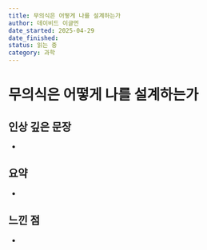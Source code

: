 ```yaml
---
title: 무의식은 어떻게 나를 설계하는가
author: 데이비드 이글먼
date_started: 2025-04-29
date_finished: 
status: 읽는 중
category: 과학
---
```


# 무의식은 어떻게 나를 설계하는가

## 인상 깊은 문장

- 

## 요약

- 

## 느낀 점

- 
